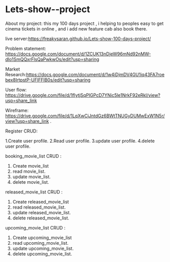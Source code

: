 # Lets-show--project
About my project: this my 100 days project ,
i helping to peoples easy to get cinema tickets in online ,
and i add new feature cab also book there.

live server:https://freakysaran.github.io/Lets-show-100-days-project/

Problem statement: https://docs.google.com/document/d/1ZCUK13nDjeW96mNd92nMW-dIo1SmQQxrFlsQaPwkwOs/edit?usp=sharing

Market Research:https://docs.google.com/document/d/1w4iDjmDV4GU1iq43FA7roebex8IrtpstP-UFlFFIB0s/edit?usp=sharing

User flow: https://drive.google.com/file/d/1fIytjSqPIGPcD7YNic5le1NrkF92eRkl/view?usp=share_link

Wireframe: https://drive.google.com/file/d/1LqXwCjJntdGz6BWtTNUGyDUMwExW1N5r/view?usp=share_link .



  Register CRUD:
   
   1.Create user profile.
   2.Read   user profile.
   3.update user profile.
   4.delete user profile.
   
   
   booking_movie_list CRUD :
   
   1. Create movie_list
   2. read   movie_list.
   3. update movie_list.
   4. delete movie_list.
   
   
   released_movie_list CRUD :
   
   1. Create released_movie_list
   2. read   released_movie_list.
   3. update released_movie_list.
   4. delete released_movie_list.

   
   upcoming_movie_list CRUD :
   
   1. Create upcoming_movie_list
   2. read   upcoming_movie_list.
   3. update upcoming_movie_list.
   4. delete upcoming_movie_list.
